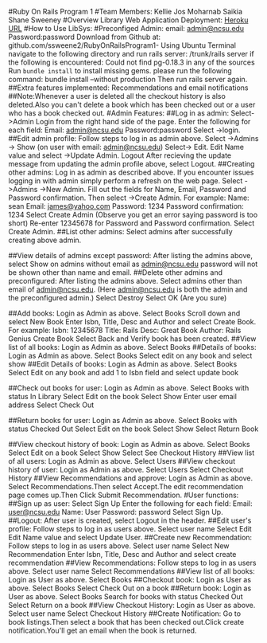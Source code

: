 
#Ruby On Rails Program 1
#Team Members:
Kellie Jos
Moharnab Saikia 
Shane Sweeney
#Overview Library Web Application Deployment: 
[Heroku URL](https://fathomless-refuge-8356.herokuapp.com)
#How to Use LibSys:
#Preconfiged Admin: email: admin@ncsu.edu Password:password
Download from Github at: github.com/ssweene2/RubyOnRailsProgram1- Using Ubuntu Terminal navigate to the following directory and run rails server: /trunk/rails server if the following is encountered: Could not find pg-0.18.3 in any of the sources Run `bundle install` to install missing gems. please run the following command: bundle install –without production
Then run rails server again.
##Extra features implemented: Recommendations and email notifications
##Note:Whenever a user is deleted all the checkout history is also deleted.Also you can't delete a book which has been checked out or a user who has a book checked out.
#Admin Features:
##Log in as admin:
 Select->Admin Login from the right hand side of the page. Enter the following for each field: Email: admin@ncsu.edu  Password:password Select ->login.
##Edit admin profile: 
Follow steps to log in as admin above. Select ->Admins -> Show (on user with email: admin@ncsu.edu) Select-> Edit. Edit Name value and select ->Update Admin.
Logout After recieving the update message from updating the admin profile above, select Logout.
##Creating other admins:
 Log in as admin as described above. If you encounter issues logging in with admin simply perform a refresh on the web page. Select ->Admins ->New Admin. Fill out the fields for Name, Email, Password and Password confirmation. Then select ->Create Admin. For example: Name: sean Email: james@yahoo.com Password: 1234 Password confirmation: 1234 Select Create Admin (Observe you get an error saying password is too short) Re-enter 12345678 for Password and Password confirmation. Select Create Admin.
##List other admins:
 Select admins after successfully creating above admin.

##View details of admins except password:
 After listing the admins above, select Show on admins without email as admin@ncsu.edu password will not be shown other than name and email.
##Delete other admins and preconfigured:
 After listing the admins above. Select admins other than email of admin@ncsu.edu. (Here admin@ncsu.edu is both the admin and the preconfigured admin.) Select Destroy Select OK (Are you sure)

##Add books:
 Login as Admin as above. Select Books Scroll down and select New Book Enter Isbn, Title, Desc and Author and select Create Book. For example: Isbn: 12345678 Title: Rails Desc: Great Book Author: Rails Genius Create Book
Select Back and Verify book has been created.
##View list of all books:
 Login as Admin as above. Select Books
##Details of books:
 Login as Admin as above. Select Books Select edit on any book and select show
##Edit Details of books:
Login as Admin as above. Select Books Select Edit on any book and add 1 to Isbn field and select update book

##Check out books for user:
 Login as Admin as above. Select Books with status In Library Select Edit on the book Select Show Enter user email address Select Check Out

##Return books for user:
 Login as Admin as above. Select Books with status Checked Out Select Edit on the book Select Show Select Return Book

##View checkout history of book:
 Login as Admin as above. Select Books Select Edit on a book Select Show Select See Checkout History
##View list of all users: 
Login as Admin as above. Select Users
##View checkout history of user:
 Login as Admin as above. Select Users Select Checkout History
##View Recommendations and approve:
 Login as Admin as above. Select Recommendations.Then select Accept.The edit recommendation page comes up.Then Click Submit Recommendation.
#User functions:
##Sign up as user: Select Sign Up Enter the following for each field: Email: user@ncsu.edu Name: User Password:	password Select Sign Up.
##Logout: After user is created, select Logout in the header.
##Edit user's profile: Follow steps to log in as users above. Select user name Select Edit Edit Name value and select Update User.
##Create new Recommendation: Follow steps to log in as users above. Select user name Select New Recommendation Enter Isbn, Title, Desc and Author and select create recommendation
##View Recommendations: Follow steps to log in as users above. Select user name Select Recommendations
##View list of all books: Login as User as above. Select Books
##Checkout book: Login as User as above. Select Books Select Check Out on a book
##Return book: Login as User as above. Select Books Search for books with status Checked Out Select Return on a book
##View Checkout History: Login as User as above. Select user name Select Checkout History
##Create Notification:  Go to book listings.Then select a book that has been checked out.Click create notification.You'll get an email when the book is returned.

